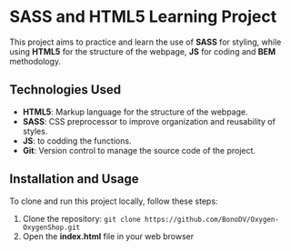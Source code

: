 # SASS and HTML5 Learning Project

This project aims to practice and learn the use of **SASS** for styling, while using **HTML5** for the structure of the webpage, **JS** for coding and **BEM** methodology.

## Technologies Used

- **HTML5**: Markup language for the structure of the webpage.
- **SASS**: CSS preprocessor to improve organization and reusability of styles.
- **JS**: to codding the functions.
- **Git**: Version control to manage the source code of the project.

## Installation and Usage

To clone and run this project locally, follow these steps:

1. Clone the repository:
   ```git clone https://github.com/BonoDV/Oxygen-OxygenShop.git ```
2. Open the **index.html** file in your web browser
